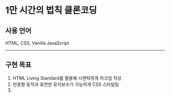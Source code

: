 # 1만 시간의 법칙 클론코딩

## 사용 언어
HTML, CSS, Vanilla JavaScript

---
## 구현 목표
1. HTML Living Standard를 활용해 시맨틱하게 마크업 작성
2. 반응형 동작과 유연한 유지보수가 가능하게 CSS 스타일링
3.